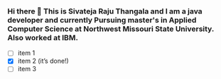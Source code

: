 ### Hi there 👋 This is Sivateja Raju Thangala and I am a java developer and currently Pursuing master's in Applied Computer Science at Northwest Missouri State University. Also worked at IBM. 




- [ ] item 1
- [x] item 2 (it’s done!)
- [ ] item 3
